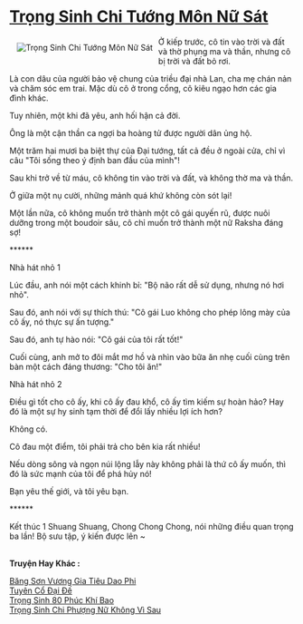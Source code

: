 <a href="https://truyentiki.com/trong-sinh-chi-tuong-mon-nu-sat.30604/" title="Trọng Sinh Chi Tướng Môn Nữ Sát"><h1>Trọng Sinh Chi Tướng Môn Nữ Sát</h1></a><div style="display:table"><img align="right" style="float: left; padding: 10px;" src="https://truyentiki.com/a/img/str/src/30604.jpg" alt="Trọng Sinh Chi Tướng Môn Nữ Sát">Ở kiếp trước, cô tin vào trời và đất và thờ phụng ma và thần, nhưng cô bị trời và đất bỏ rơi. <p></p> Là con dâu của người bảo vệ chung của triều đại nhà Lan, cha mẹ chán nản và chăm sóc em trai. Mặc dù cô ở trong cổng, cô kiêu ngạo hơn các gia đình khác. <p></p> Tuy nhiên, một khi đã yêu, anh hối hận cả đời. <p></p> Ông là một cận thần ca ngợi ba hoàng tử được người dân ủng hộ. <p></p> Một trăm hai mươi ba biệt thự của Đại tướng, tất cả đều ở ngoài cửa, chỉ vì câu "Tôi sống theo ý định ban đầu của mình"! <p></p> Sau khi trở về từ máu, cô không tin vào trời và đất, và không thờ ma và thần. <p></p> Ở giữa một nụ cười, những mảnh quá khứ không còn sót lại! <p></p> Một lần nữa, cô không muốn trở thành một cô gái quyến rũ, được nuôi dưỡng trong một boudoir sâu, cô chỉ muốn trở thành một nữ Raksha đáng sợ! <p></p> ****** <p></p> Nhà hát nhỏ 1 <p></p> Lúc đầu, anh nói một cách khinh bỉ: "Bộ não rất dễ sử dụng, nhưng nó hơi nhỏ". <p></p> Sau đó, anh nói với sự thích thú: "Cô gái Luo không cho phép lông mày của cô ấy, nó thực sự ấn tượng." <p></p> Sau đó, anh tự hào nói: "Cô gái của tôi rất tốt!" <p></p> Cuối cùng, anh mở to đôi mắt mơ hồ và nhìn vào bữa ăn nhẹ cuối cùng trên bàn một cách đáng thương: "Cho tôi ăn!" <p></p> Nhà hát nhỏ 2 <p></p> Điều gì tốt cho cô ấy, khi cô ấy đau khổ, cô ấy tìm kiếm sự hoàn hảo? Hay đó là một sự hy sinh tạm thời để đổi lấy nhiều lợi ích hơn? <p></p> Không có. <p></p> Cô đau một điểm, tôi phải trả cho bên kia rất nhiều! <p></p> Nếu dòng sông và ngọn núi lộng lẫy này không phải là thứ cô ấy muốn, thì đó là sức mạnh của tôi để phá hủy nó! <p></p> Bạn yêu thế giới, và tôi yêu bạn. <p></p> ****** <p></p> Kết thúc 1 Shuang Shuang, Chong Chong Chong, nói những điều quan trọng ba lần! Bộ sưu tập, ý kiến ​​được lên ~</div><p><br><b>Truyện Hay Khác :</b></p><a href="https://truyentiki.com/bang-son-vuong-gia-tieu-dao-phi.30603/" alt="Băng Sơn Vương Gia Tiêu Dao Phi">Băng Sơn Vương Gia Tiêu Dao Phi</a><br/><a href="https://github.com/nownovels/truyenhay/tree/master/truyenhay/30474/README.md" alt="Tuyên Cổ Đại Đế">Tuyên Cổ Đại Đế</a><br/><a href="https://github.com/nownovels/top500/tree/master/truyenhay/33886/" alt="Trọng Sinh 80 Phúc Khí Bao">Trọng Sinh 80 Phúc Khí Bao</a><br/><a href="https://github.com/nownovels/truyenhay/tree/master/truyenhay/30456/README.md" alt="Trọng Sinh Chi Phượng Nữ Không Vì Sau">Trọng Sinh Chi Phượng Nữ Không Vì Sau</a><br/>